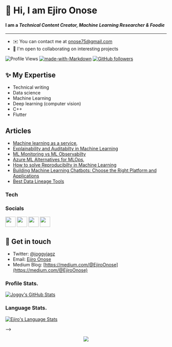 # 👋  Hi, I am Ejiro Onose 

#### I am a _Technical Content Creator, Machine Learning Researcher & Foodie_
------------------------------------------------------

* ✉️  You can contact me at [onose75@gmail.com](mailto:onose75@gmail.com )
* 🤝  I'm open to collaborating on interesting projects

![Profile Views](https://komarev.com/ghpvc/?username=akshaykhale1992)
[![made-with-Markdown](https://img.shields.io/badge/Made%20with-Markdown-1f425f.svg)](https://github.com/Joggyjagz7)
[![GitHub followers](https://img.shields.io/github/followers/Joggyjagz7.svg?style=social&label=Follow&maxAge=2592000)](https://github.com/Joggyjagz7?tab=followers)


## ✨ My Expertise
- Technical writing
- Data science
- Machine Learning
- Deep learning (computer vision)
- C++
- Flutter



## Articles
* [Machine learning as a service](https://neptune.ai/blog/machine-learning-as-a-service-what-it-is-when-to-use-it-and-what-are-the-best-tools-out-there),
* [Explainability and Auditabilty in Machine Learning](https://neptune.ai/blog/explainability-auditability-ml-definitions-techniques-tools)
* [ML Monitoring vs ML Observabilty](https://www.aporia.com/blog/ml-observability-vs-ml-monitoring/)
* [Azure ML Alternatives for MLOps](https://neptune.ai/blog/azure-ml-alternatives-for-mlops),
* [How to solve Reproducibilty in Machine Learning](https://neptune.ai/blog/how-to-solve-reproducibility-in-ml)
* [Building Machine Learning Chatbots: Choose the Right Platform and Applications](https://neptune.ai/blog/building-machine-learning-chatbots-platforms-and-applications)
* [Best Data Lineage Tools](https://neptune.ai/blog/best-data-lineage-tools)

### Tech
### Socials

<p align="left"> <a href="https://www.github.com/Joggyjagz7" target="_blank" rel="noreferrer"><img src="https://raw.githubusercontent.com/danielcranney/readme-generator/main/public/icons/socials/github.svg" width="32" height="32" /></a> <a href="https://ifeoluwafavour.hashnode.dev" target="_blank" rel="noreferrer"><img src="https://raw.githubusercontent.com/danielcranney/readme-generator/main/public/icons/socials/hashnode.svg" width="32" height="32" /></a> <a href="https://www.linkedin.com/in/onose-ejiro" target="_blank" rel="noreferrer"><img src="https://raw.githubusercontent.com/danielcranney/readme-generator/main/public/icons/socials/linkedin.svg" width="32" height="32" /></a> <a href="https://www.twitter.com/joggyjagz" target="_blank" rel="noreferrer"><img src="https://raw.githubusercontent.com/danielcranney/readme-generator/main/public/icons/socials/twitter.svg" width="32" height="32" /></a></p>



## 💌 Get in touch
- Twitter: [@joggyjagz](https://twitter.com/joggyjagz)
- Email: [Ejiro Onose](onose75@gmail.com/)
- Medium Blog: [https://medium.com/@EjiroOnose](https://medium.com/@EjiroOnose)


### Profile Stats.

[![Joggy's GitHub Stats](https://github-readme-stats.vercel.app/api?username=Joggyjagz7&show_icons=true&title_color=fff&icon_color=79ff97&text_color=9f9f9f&bg_color=151515)](https://github.com/Joggyjagz7)

### Language Stats.

[![Ejiro's Language Stats](https://github-readme-stats.vercel.app/api/top-langs/?username=Joggyjagz7&theme=light)](https://github.com/Joggyjagz7)

-->
<div id="header" align="center">
  <img src="https://media.giphy.com/media/Wsju5zAb5kcOfxJV9i/giphy.gif"/>
</div>

